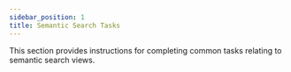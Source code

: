 ```yaml
---
sidebar_position: 1
title: Semantic Search Tasks
---
```


This section provides instructions for completing common tasks relating to semantic search views.

<DocCardList />
